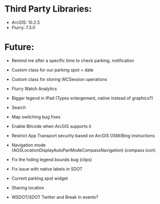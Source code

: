 # Third Party Libraries:
* ArcGIS: 10.2.5
* Flurry: 7.3.0

# Future:
* Remind me after a specific time to check parking, notification

* Custom class for our parking spot + date
* Custom class for storing WCSession operations
* Flurry Watch Analytics

* Bigger legend in iPad (Types enlargement, native instead of graphics?)

* Search
* Map switching bug fixes

* Enable Bitcode when ArcGIS supports it
* Restrict App Transport security based on ArcGIS OSM/Bing instructions

* Navigation mode (AGSLocationDisplayAutoPanModeCompassNavigation) (compass icon)
* Fix the hiding legend bounds bug (clips)
* Fix issue with native labels in SDOT

* Current parking spot widget
* Sharing location
* WSDOT/SDOT Twitter and Break In events?